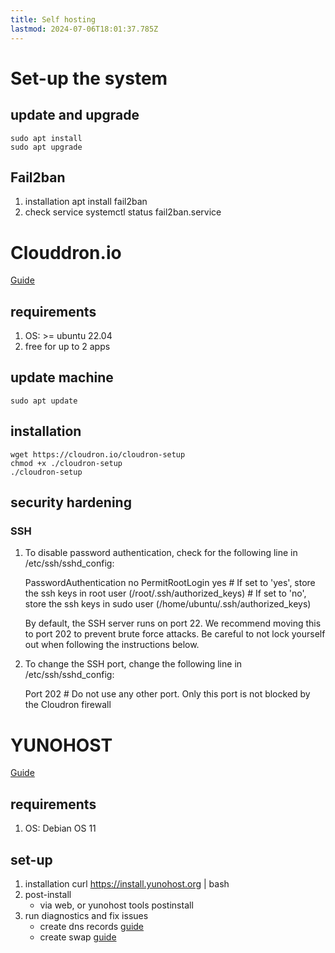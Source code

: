 ```yaml
---
title: Self hosting
lastmod: 2024-07-06T18:01:37.785Z
---
```


# Set-up the system
## update and upgrade
    sudo apt install
    sudo apt upgrade
## Fail2ban
1. installation
    apt install fail2ban
2. check service
    systemctl status fail2ban.service

# Clouddron.io
[Guide](https://docs.cloudron.io/)

## requirements 
1. OS: >= ubuntu 22.04
2. free for up to 2 apps

## update machine
    sudo apt update
## installation
    wget https://cloudron.io/cloudron-setup
    chmod +x ./cloudron-setup
    ./cloudron-setup 

## security hardening
### SSH
1. To disable password authentication, check for the following line in /etc/ssh/sshd_config:

    PasswordAuthentication no
    PermitRootLogin yes        # If set to 'yes', store the ssh keys in root user (/root/.ssh/authorized_keys)
                           # If set to 'no', store the ssh keys in sudo user (/home/ubuntu/.ssh/authorized_keys)

    By default, the SSH server runs on port 22. We recommend moving this to port 202 to prevent brute force attacks. Be careful to not lock yourself out when following the instructions below.

2. To change the SSH port, change the following line in /etc/ssh/sshd_config:

    Port 202   # Do not use any other port. Only this port is not blocked by the Cloudron firewall

# YUNOHOST
[Guide](https://yunohost.org/en/install/hardware:vps_debian)

## requirements
1. OS: Debian OS 11

## set-up
1. installation
    curl https://install.yunohost.org | bash
2. post-install
    - via web, or
    yunohost tools postinstall 
3. run diagnostics and fix issues
    - create dns records [guide](https://yunohost.org/en/dns_config)
    - create swap [guide](https://www.digitalocean.com/community/tutorials/how-to-add-swap-space-on-debian-11)


